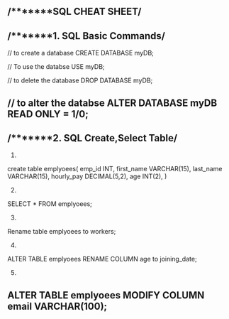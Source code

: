 /***************SQL CHEAT SHEET********/
-------------------------------------------
/***************1. SQL Basic Commands********/
-------------------------------------------
// to create a database
CREATE DATABASE myDB;

// To use the databse
USE myDB;

// to delete the database
DROP DATABASE myDB;
 
// to alter the databse
ALTER DATABASE myDB READ ONLY = 1/0;
------------------------------------------
/***************2. SQL Create,Select Table********/
-------------------------------------------
1)
create table emplyoees(
    emp_id INT,
    first_name VARCHAR(15),
    last_name VARCHAR(15),
    hourly_pay DECIMAL(5,2),
    age INT(2),
)

2)
SELECT * FROM emplyoees;

3)  
Rename table emplyoees to workers;

4)
ALTER TABLE emplyoees
RENAME COLUMN age to joining_date;

5)
ALTER TABLE emplyoees
MODIFY COLUMN email VARCHAR(100);
------------------------------------------